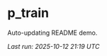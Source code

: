 # p_train

Auto-updating README demo.

<!--START_SECTION:status-->
_Last run: 2025-10-12 21:19 UTC_
<!--END_SECTION:status-->














































































































































































































































































































































































































































































































































































































































































































































































































































































































































































































































































































































































